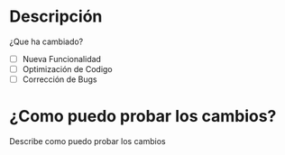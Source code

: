 # Descripción
¿Que ha cambiado?

- [ ] Nueva Funcionalidad
- [ ] Optimización de Codigo
- [ ] Corrección de Bugs

# ¿Como puedo probar los cambios?
Describe como puedo probar los cambios
